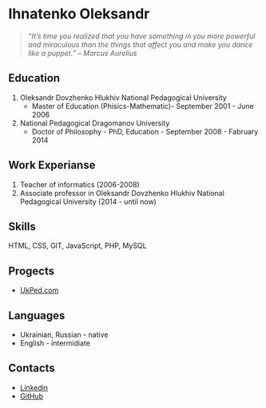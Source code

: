 # Ihnatenko Oleksandr

> *“It’s time you realized that you have something in you more powerful and miraculous than the things that affect you and make you dance like a puppet.” – Marcus Aurelius*

## Education
1. Oleksandr Dovzhenko Hlukhiv National Pedagogical University
   * Master of Education (Phisics-Mathematic)- September 2001 - June 2006
2. National Pedagogical Dragomanov University
    * Doctor of Philosophy - PhD, Education - September 2008 - Fabruary 2014
## Work Experianse
1. Teacher of informatics (2006-2008)
2. Associate professor in Oleksandr Dovzhenko Hlukhiv National Pedagogical University (2014 - until now)

## Skills
HTML, CSS, GIT, JavaScript, PHP, MySQL

## Progects
* [UkPed.com](https://ukped.com/)

## Languages
* Ukrainian, Russian - native 
* English - intermidiate

## Contacts
* [Linkedin](https://www.linkedin.com/in/oleksandr-ihnatenko-a537b385/)
* [GitHub](https://github.com/sashagid)
